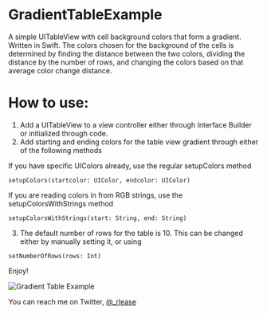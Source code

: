 GradientTableExample
====================

A simple UITableView with cell background colors that form a gradient. Written in Swift. The colors chosen for the 
background of the cells is determined by finding the distance between the two colors, dividing the distance by the number
of rows, and changing the colors based on that average color change distance. 

How to use:
===========

1. Add a UITableView to a view controller either through Interface Builder or initialized through code. 
2. Add starting and ending colors for the table view gradient through either of the following methods
  
  If you have specific UIColors already, use the regular setupColors method

  ```
  setupColors(startcolor: UIColor, endcolor: UIColor)
  ```
  If you are reading colors in from RGB strings, use the setupColorsWithStrings method
  
  ```
  setupColorsWithStrings(start: String, end: String)
  ```
3. The default number of rows for the table is 10. This can be changed either by manually setting it, or using

  ```
  setNumberOfRows(rows: Int)
  ```
  
Enjoy!

![Gradient Table Example](http://gifyu.com/images/gradientTable.gif)

You can reach me on Twitter, [@_rlease](http://twitter.com/_rlease)
